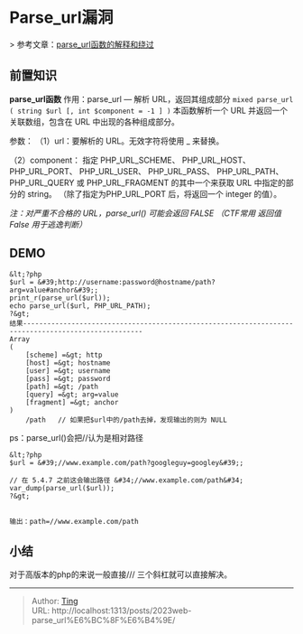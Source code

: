# Parse_url漏洞


&gt; 参考文章：[parse_url函数的解释和绕过](https://blog.csdn.net/q1352483315/article/details/89672426)

## 前置知识
**parse_url函数**
作用：parse_url — 解析 URL，返回其组成部分
```mixed parse_url ( string $url [, int $component = -1 ] )```
本函数解析一个 URL 并返回一个关联数组，包含在 URL 中出现的各种组成部分。

参数：
（1）url：要解析的 URL。无效字符将使用 _ 来替换。

（2）component：
指定 PHP_URL_SCHEME、 PHP_URL_HOST、 PHP_URL_PORT、 PHP_URL_USER、 PHP_URL_PASS、 PHP_URL_PATH、PHP_URL_QUERY 或 PHP_URL_FRAGMENT 的其中一个来获取 URL 中指定的部分的 string。 （除了指定为PHP_URL_PORT 后，将返回一个 integer 的值）。

*注：对严重不合格的 URL，parse_url() 可能会返回 FALSE （CTF常用 返回值False 用于逃逸判断）*

## DEMO
```
&lt;?php
$url = &#39;http://username:password@hostname/path?arg=value#anchor&#39;;
print_r(parse_url($url));
echo parse_url($url, PHP_URL_PATH);
?&gt;
结果----------------------------------------------------------------------------------------------------
Array
(
    [scheme] =&gt; http
    [host] =&gt; hostname
    [user] =&gt; username
    [pass] =&gt; password
    [path] =&gt; /path
    [query] =&gt; arg=value
    [fragment] =&gt; anchor
)
	/path 	// 如果把$url中的/path去掉，发现输出的则为 NULL
```
ps：parse_url()会把//认为是相对路径

```
&lt;?php
$url = &#39;//www.example.com/path?googleguy=googley&#39;;
 
// 在 5.4.7 之前这会输出路径 &#34;//www.example.com/path&#34;
var_dump(parse_url($url));
?&gt;


输出：path=//www.example.com/path
```

## 小结
对于高版本的php的来说一般直接/// 三个斜杠就可以直接解决。

---

> Author: [Ting](Tin10g.github.io)  
> URL: http://localhost:1313/posts/2023web-parse_url%E6%BC%8F%E6%B4%9E/  

